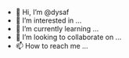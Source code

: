 - 👋 Hi, I’m @dysaf
- 👀 I’m interested in ...
- 🌱 I’m currently learning ...
- 💞️ I’m looking to collaborate on ...
- 📫 How to reach me ...

<!---
dysaf/dysaf is a ✨ special ✨ repository because its `README.md` (this file) appears on your GitHub profile.
You can click the Preview link to take a look at your changes.
--->
